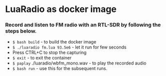# LuaRadio as docker image

### Record and listen to FM radio with an RTL-SDR by following the steps below. 

- `$ bash build` - to build the docker image
- `$ ./luaradio fm.lua 93.5e6` - let it run for few seconds
- Press CTRL+C to stop the capturing
- `$ exit` - to exit the container  
- `$ paplay` ./luaradio/wbfm_mono.wav - to play the recorded audio
- `$ bash run` - use this for the subsequent runs.

